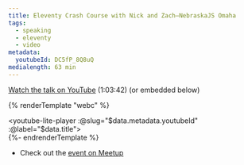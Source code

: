 ```yaml
---
title: Eleventy Crash Course with Nick and Zach—NebraskaJS Omaha
tags:
  - speaking
  - eleventy
  - video
metadata:
  youtubeId: DC5fP_8Q8uQ
medialength: 63 min
---
```


[Watch the talk on YouTube](https://www.youtube.com/watch?v=DC5fP_8Q8uQ) (1:03:42) (or embedded below)

{% renderTemplate "webc" %}<div><youtube-lite-player :@slug="$data.metadata.youtubeId" :@label="$data.title"></youtube-lite-player></div>{%- endrenderTemplate %}

* Check out the [event on Meetup](https://www.meetup.com/nebraskajs/events/dxndfdybccbkb/)


